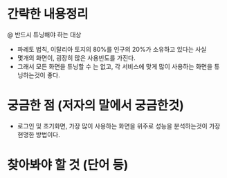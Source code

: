 # 간략한 내용정리

@ 반드시 튜닝해야 하는 대상
- 파레토 법칙, 이탈리아 토지의 80%를 인구의 20%가 소유하고 있다는 사실
- 몇개의 화면이, 굉장히 많은 사용빈도를 가진다.
- 그래서 모든 화면을 튜닝할 수 는 없고, 각 서비스에 맞게 많이 사용하는 화면을 튜닝하는것이 좋다.


# 궁금한 점 (저자의 말에서 궁금한것)
- 로그인 및 초기화면, 가장 많이 사용하는 화면을 위주로 성능을 분석하는것이 가장 현명한 방법이다.


# 찾아봐야 할 것 (단어 등)
